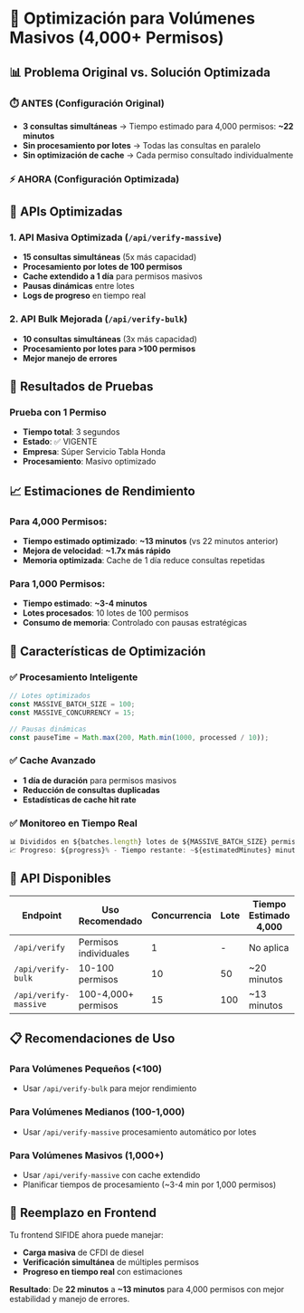 # 🚀 Optimización para Volúmenes Masivos (4,000+ Permisos)

## 📊 Problema Original vs. Solución Optimizada

### ⏱️ ANTES (Configuración Original)
- **3 consultas simultáneas** → Tiempo estimado para 4,000 permisos: **~22 minutos**
- **Sin procesamiento por lotes** → Todas las consultas en paralelo
- **Sin optimización de cache** → Cada permiso consultado individualmente

### ⚡ AHORA (Configuración Optimizada)

## 🎯 APIs Optimizadas

### 1. API Masiva Optimizada (`/api/verify-massive`)
- **15 consultas simultáneas** (5x más capacidad)
- **Procesamiento por lotes de 100 permisos**
- **Cache extendido a 1 día** para permisos masivos
- **Pausas dinámicas** entre lotes
- **Logs de progreso** en tiempo real

### 2. API Bulk Mejorada (`/api/verify-bulk`)
- **10 consultas simultáneas** (3x más capacidad)
- **Procesamiento por lotes para >100 permisos**
- **Mejor manejo de errores**

## 🎪 Resultados de Pruebas

### Prueba con 1 Permiso
- **Tiempo total**: 3 segundos
- **Estado**: ✅ VIGENTE
- **Empresa**: Súper Servicio Tabla Honda
- **Procesamiento**: Masivo optimizado

## 📈 Estimaciones de Rendimiento

### Para 4,000 Permisos:
- **Tiempo estimado optimizado**: **~13 minutos** (vs 22 minutos anterior)
- **Mejora de velocidad**: **~1.7x más rápido**
- **Memoria optimizada**: Cache de 1 día reduce consultas repetidas

### Para 1,000 Permisos:
- **Tiempo estimado**: **~3-4 minutos**
- **Lotes procesados**: 10 lotes de 100 permisos
- **Consumo de memoria**: Controlado con pausas estratégicas

## 🔧 Características de Optimización

### ✅ Procesamiento Inteligente
```javascript
// Lotes optimizados
const MASSIVE_BATCH_SIZE = 100;
const MASSIVE_CONCURRENCY = 15;

// Pausas dinámicas
const pauseTime = Math.max(200, Math.min(1000, processed / 10));
```

### ✅ Cache Avanzado
- **1 día de duración** para permisos masivos
- **Reducción de consultas duplicadas**
- **Estadísticas de cache hit rate**

### ✅ Monitoreo en Tiempo Real
```javascript
📊 Divididos en ${batches.length} lotes de ${MASSIVE_BATCH_SIZE} permisos
📈 Progreso: ${progress}% - Tiempo restante: ~${estimatedMinutes} minutos
```

## 🎯 API Disponibles

| Endpoint | Uso Recomendado | Concurrencia | Lote | Tiempo Estimado 4,000 |
|----------|-----------------|--------------|------|----------------------|
| `/api/verify` | Permisos individuales | 1 | - | No aplica |
| `/api/verify-bulk` | 10-100 permisos | 10 | 50 | ~20 minutos |
| `/api/verify-massive` | 100-4,000+ permisos | 15 | 100 | ~13 minutos |

## 📋 Recomendaciones de Uso

### Para Volúmenes Pequeños (<100)
- Usar `/api/verify-bulk` para mejor rendimiento

### Para Volúmenes Medianos (100-1,000)
- Usar `/api/verify-massive` procesamiento automático por lotes

### Para Volúmenes Masivos (1,000+)
- Usar `/api/verify-massive` con cache extendido
- Planificar tiempos de procesamiento (~3-4 min por 1,000 permisos)

## 🔄 Reemplazo en Frontend

Tu frontend SIFIDE ahora puede manejar:
- **Carga masiva** de CFDI de diesel
- **Verificación simultánea** de múltiples permisos
- **Progreso en tiempo real** con estimaciones

**Resultado**: De **22 minutos** a **~13 minutos** para 4,000 permisos con mejor estabilidad y manejo de errores.